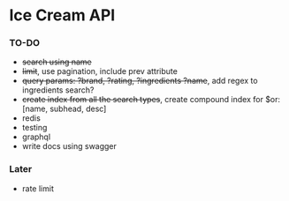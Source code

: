# Ice Cream API

### TO-DO
- ~~search using name~~
- ~~limit~~, use pagination, include prev attribute
- ~~query params: ?brand, ?rating, ?ingredients ?name~~, add regex to ingredients search?
- ~~create index from all the search types~~, create compound index for $or: [name, subhead, desc]
- redis
- testing
- graphql
- write docs using swagger

### Later

- rate limit